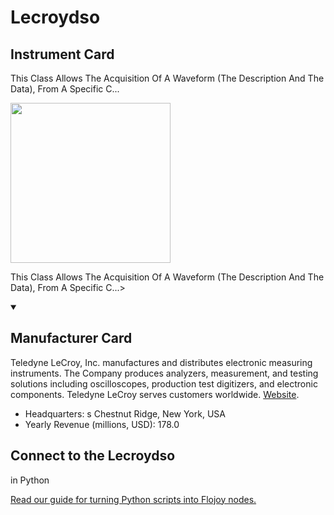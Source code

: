 
# Lecroydso


## Instrument Card

<div className="flex">

<div>

This Class Allows The Acquisition Of A Waveform (The Description And The Data), From A Specific C...

</div>

<img width="256" src="docs/Instruments/Oscilloscopes/Lecroydso/Lecroydso.jpg"/>

</div>

This Class Allows The Acquisition Of A Waveform (The Description And The Data), From A Specific C...>

<details open>
<summary><h2>Manufacturer Card</h2></summary>

Teledyne LeCroy, Inc. manufactures and distributes electronic measuring instruments. The Company produces analyzers, measurement, and testing solutions including oscilloscopes, production test digitizers, and electronic components. Teledyne LeCroy serves customers worldwide. <a href="https://www.teledynelecroy.com/">Website</a>.

<ul>
  <li>Headquarters: s	Chestnut Ridge, New York, USA</li>
  <li>Yearly Revenue (millions, USD): 178.0</li>
</ul>
</details>

## Connect to the Lecroydso
 in Python

[Read our guide for turning Python scripts into Flojoy nodes.](https://docs.flojoy.ai/custom-nodes/creating-custom-node/)


